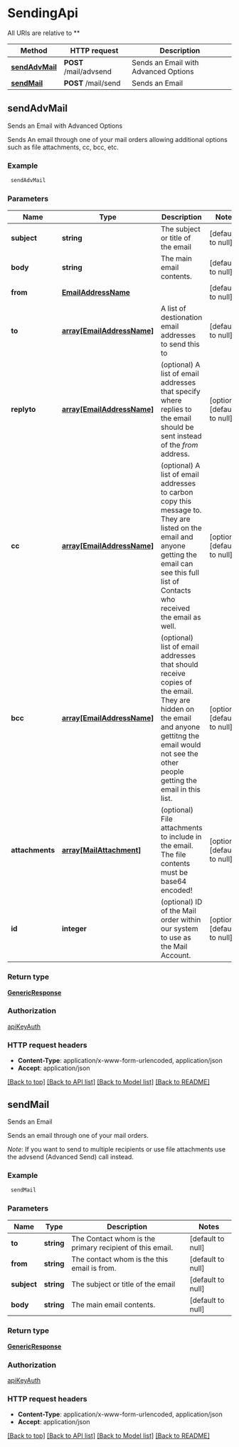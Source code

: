# SendingApi

All URIs are relative to **

Method | HTTP request | Description
------------- | ------------- | -------------
[**sendAdvMail**](SendingApi.md#sendAdvMail) | **POST** /mail/advsend | Sends an Email with Advanced Options
[**sendMail**](SendingApi.md#sendMail) | **POST** /mail/send | Sends an Email



## sendAdvMail

Sends an Email with Advanced Options

Sends An email through one of your mail orders allowing additional options such as file attachments, cc, bcc, etc.

### Example

```bash
 sendAdvMail
```

### Parameters


Name | Type | Description  | Notes
------------- | ------------- | ------------- | -------------
 **subject** | **string** | The subject or title of the email | [default to null]
 **body** | **string** | The main email contents. | [default to null]
 **from** | [**EmailAddressName**](EmailAddressName.md) |  | [default to null]
 **to** | [**array[EmailAddressName]**](EmailAddressName.md) | A list of destionation email addresses to send this to | [default to null]
 **replyto** | [**array[EmailAddressName]**](EmailAddressName.md) | (optional) A list of email addresses that specify where replies to the email should be sent instead of the _from_ address. | [optional] [default to null]
 **cc** | [**array[EmailAddressName]**](EmailAddressName.md) | (optional) A list of email addresses to carbon copy this message to.  They are listed on the email and anyone getting the email can see this full list of Contacts who received the email as well. | [optional] [default to null]
 **bcc** | [**array[EmailAddressName]**](EmailAddressName.md) | (optional) list of email addresses that should receive copies of the email.  They are hidden on the email and anyone gettitng the email would not see the other people getting the email in this list. | [optional] [default to null]
 **attachments** | [**array[MailAttachment]**](MailAttachment.md) | (optional) File attachments to include in the email.  The file contents must be base64 encoded! | [optional] [default to null]
 **id** | **integer** | (optional)  ID of the Mail order within our system to use as the Mail Account. | [optional] [default to null]

### Return type

[**GenericResponse**](GenericResponse.md)

### Authorization

[apiKeyAuth](../README.md#apiKeyAuth)

### HTTP request headers

- **Content-Type**: application/x-www-form-urlencoded, application/json
- **Accept**: application/json

[[Back to top]](#) [[Back to API list]](../README.md#documentation-for-api-endpoints) [[Back to Model list]](../README.md#documentation-for-models) [[Back to README]](../README.md)


## sendMail

Sends an Email

Sends an email through one of your mail orders.

*Note*: If you want to send to multiple recipients or use file attachments use the advsend (Advanced Send) call instead.

### Example

```bash
 sendMail
```

### Parameters


Name | Type | Description  | Notes
------------- | ------------- | ------------- | -------------
 **to** | **string** | The Contact whom is the primary recipient of this email. | [default to null]
 **from** | **string** | The contact whom is the this email is from. | [default to null]
 **subject** | **string** | The subject or title of the email | [default to null]
 **body** | **string** | The main email contents. | [default to null]

### Return type

[**GenericResponse**](GenericResponse.md)

### Authorization

[apiKeyAuth](../README.md#apiKeyAuth)

### HTTP request headers

- **Content-Type**: application/x-www-form-urlencoded, application/json
- **Accept**: application/json

[[Back to top]](#) [[Back to API list]](../README.md#documentation-for-api-endpoints) [[Back to Model list]](../README.md#documentation-for-models) [[Back to README]](../README.md)

